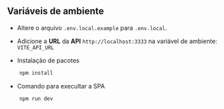 ## Variáveis de ambiente

- Altere o arquivo `.env.local.example` para `.env.local`.

- Adicione a **URL** da **API** `http://localhost:3333` na variável de ambiente: `VITE_API_URL`

- Instalação de pacotes

```bash
    npm install
```

- Comando para execultar a SPA

```bash
    npm run dev
```
